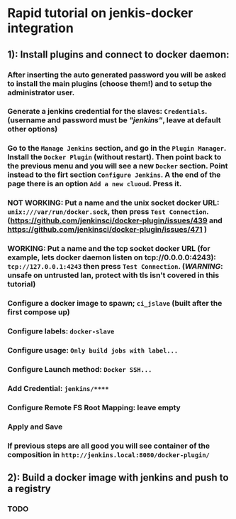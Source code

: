 # Rapid tutorial on jenkis-docker integration

## 1): Install plugins and connect to docker daemon:
### After inserting the auto generated password you will be asked to install the main plugins (choose them!) and to setup the administrator user.
### Generate a jenkins credential for the slaves: ```Credentials```. (username and password must be *"jenkins"*, leave at default other options)
### Go to the ```Manage Jenkins``` section, and go in the ```Plugin Manager```. Install the ```Docker Plugin``` (without restart). Then point back to the previous menu and you will see a new ```Docker``` section. Point instead to the firt section ```Configure Jenkins```. A the end of the page there is an option ```Add a new cluoud```. Press it.
### NOT WORKING: Put a name and the unix socket docker URL: ```unix:///var/run/docker.sock```, then press ```Test Connection```. (https://github.com/jenkinsci/docker-plugin/issues/439 and https://github.com/jenkinsci/docker-plugin/issues/471 )
### WORKING: Put a name and the tcp socket docker URL (for example, lets docker daemon listen on tcp://0.0.0.0:4243): ```tcp://127.0.0.1:4243``` then press ```Test Connection```. (*WARNING*: unsafe on untrusted lan, protect with tls isn't covered in this tutorial)
### Configure a docker image to spawn; ```ci_jslave``` (built after the first compose up)
### Configure labels: ```docker-slave```
### Configure usage: ```Only build jobs with label...```
### Configure Launch method: ```Docker SSH...```
### Add Credential: ```jenkins/****```
### Configure Remote FS Root Mapping: leave empty
### Apply and Save
### If previous steps are all good you will see container of the composition in ```http://jenkins.local:8080/docker-plugin/```

## 2): Build a docker image with jenkins and push to a registry
### TODO
